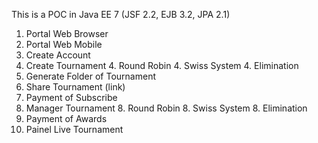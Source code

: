 This is a POC in Java EE 7 (JSF 2.2, EJB 3.2, JPA 2.1)

1. Portal Web Browser
2.  Portal Web Mobile
3. Create Account
4. Create Tournament
    4. Round Robin
    4. Swiss System
    4. Elimination
5. Generate Folder of Tournament
6. Share Tournament (link)
7. Payment of Subscribe
8. Manager Tournament
    8. Round Robin
    8. Swiss System
    8. Elimination
9. Payment of Awards
10. Painel Live Tournament 
